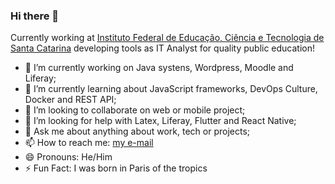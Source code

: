 ### Hi there 👋

<!--
**pvreboucas/pvreboucas** is a ✨ _special_ ✨ repository because its `README.md` (this file) appears on your GitHub profile ⚡. -->

Currently working at [Instituto Federal de Educação, Ciência e Tecnologia de Santa Catarina](https://www.ifsc.edu.br/) developing tools as IT Analyst for quality public education!

- 🔭 I’m currently working on Java systens, Wordpress, Moodle and Liferay; 
- 🌱 I’m currently learning about JavaScript frameworks, DevOps Culture, Docker and REST API;
- 👯 I’m looking to collaborate on web or mobile project;
- 🤔 I’m looking for help with Latex, Liferay, Flutter and React Native;
- 💬 Ask me about anything about work, tech or projects;
- 📫 How to reach me: [my e-mail](mailto:pvreboucas@gmail.com)
- 😄 Pronouns: He/Him
- ⚡ Fun Fact: I was born in Paris of the tropics
